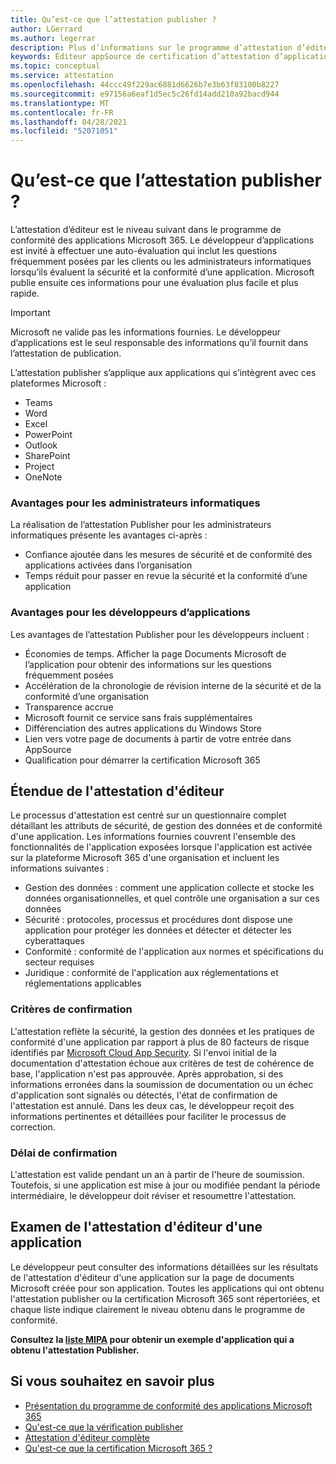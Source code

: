 ```yaml
---
title: Qu’est-ce que l’attestation publisher ?
author: LGerrard
ms.author: legerrar
description: Plus d’informations sur le programme d’attestation d’éditeur
keywords: Éditeur appSource de certification d’attestation d’application 365
ms.topic: conceptual
ms.service: attestation
ms.openlocfilehash: 44ccc49f229ac6881d6626b7e3b63f83100b8227
ms.sourcegitcommit: e97156a6eaf1d5ec5c26fd14add210a92bacd944
ms.translationtype: MT
ms.contentlocale: fr-FR
ms.lasthandoff: 04/28/2021
ms.locfileid: "52071051"
---
```

# <a name="what-is-publisher-attestation"></a>Qu’est-ce que l’attestation publisher ?

L’attestation d’éditeur est le niveau suivant dans le programme de conformité des applications Microsoft 365. Le développeur d’applications est invité à effectuer une auto-évaluation qui inclut les questions fréquemment posées par les clients ou les administrateurs informatiques lorsqu’ils évaluent la sécurité et la conformité d’une application. Microsoft publie ensuite ces informations pour une évaluation plus facile et plus rapide.

> [!IMPORTANT]
> Microsoft ne valide pas les informations fournies. Le développeur d’applications est le seul responsable des informations qu’il fournit dans l’attestation de publication. 

L’attestation publisher s’applique aux applications qui s’intègrent avec ces plateformes Microsoft :
- Teams
- Word
- Excel
- PowerPoint 
- Outlook
- SharePoint
- Project
- OneNote

### <a name="benefits-for-it-admins"></a>Avantages pour les administrateurs informatiques
La réalisation de l’attestation Publisher pour les administrateurs informatiques présente les avantages ci-après :
-   Confiance ajoutée dans les mesures de sécurité et de conformité des applications activées dans l’organisation
-   Temps réduit pour passer en revue la sécurité et la conformité d’une application

### <a name="benefits-for-app-developers"></a>Avantages pour les développeurs d’applications 
Les avantages de l’attestation Publisher pour les développeurs incluent : 
-   Économies de temps. Afficher la page Documents Microsoft de l’application pour obtenir des informations sur les questions fréquemment posées
-   Accélération de la chronologie de révision interne de la sécurité et de la conformité d’une organisation
-   Transparence accrue
- Microsoft fournit ce service sans frais supplémentaires
-   Différenciation des autres applications du Windows Store
-   Lien vers votre page de documents à partir de votre entrée dans AppSource
-   Qualification pour démarrer la certification Microsoft 365


## <a name="publisher-attestation-scope"></a>Étendue de l'attestation d'éditeur

Le processus d'attestation est centré sur un questionnaire complet détaillant les attributs de sécurité, de gestion des données et de conformité d'une application. Les informations fournies couvrent l'ensemble des fonctionnalités de l'application exposées lorsque l'application est activée sur la plateforme Microsoft 365 d'une organisation et incluent les informations suivantes :

- Gestion des données : comment une application collecte et stocke les données organisationnelles, et quel contrôle une organisation a sur ces données
- Sécurité : protocoles, processus et procédures dont dispose une application pour protéger les données et détecter et détecter les cyberattaques
- Conformité : conformité de l'application aux normes et spécifications du secteur requises
- Juridique : conformité de l'application aux réglementations et réglementations applicables

### <a name="confirmation-criteria"></a>Critères de confirmation

L'attestation reflète la sécurité, la gestion des données et les pratiques de conformité d'une application par rapport à plus de 80 facteurs de risque identifiés par [Microsoft Cloud App Security](https://www.microsoft.com/microsoft-365/enterprise-mobility-security/cloud-app-security). Si l'envoi initial de la documentation d'attestation échoue aux critères de test de cohérence de base, l'application n'est pas approuvée. Après approbation, si des informations erronées dans la soumission de documentation ou un échec d'application sont signalés ou détectés, l'état de confirmation de l'attestation est annulé. Dans les deux cas, le développeur reçoit des informations pertinentes et détaillées pour faciliter le processus de correction.

### <a name="confirmation-time-frame"></a>Délai de confirmation

L'attestation est valide pendant un an à partir de l'heure de soumission. Toutefois, si une application est mise à jour ou modifiée pendant la période intermédiaire, le développeur doit réviser et resoumettre l'attestation.

## <a name="reviewing-an-apps-publisher-attestation"></a>Examen de l'attestation d'éditeur d'une application

Le développeur peut consulter des informations détaillées sur les résultats de l'attestation d'éditeur d'une application sur la page de documents Microsoft créée pour son application. Toutes les applications qui ont obtenu l'attestation publisher ou la certification Microsoft 365 sont répertoriées, et chaque liste indique clairement le niveau obtenu dans le programme de conformité.

**Consultez la [liste MIPA](https://docs.microsoft.com/microsoft-365-app-certification/teams/iglobe-mipa-your-personal-assistant?pivots=mcas) pour obtenir un exemple d'application qui a obtenu l'attestation Publisher.** 

## <a name="learn-more"></a>Si vous souhaitez en savoir plus

* [Présentation du programme de conformité des applications Microsoft 365](~/overview.md)
* [Qu'est-ce que la vérification publisher](https://docs.microsoft.com/azure/active-directory/develop/publisher-verification-overview)
* [Attestation d'éditeur complète](~/docs/attestation.md)  
* [Qu'est-ce que la certification Microsoft 365 ? ](~/docs/enterprise-app-certification-guide.md)
